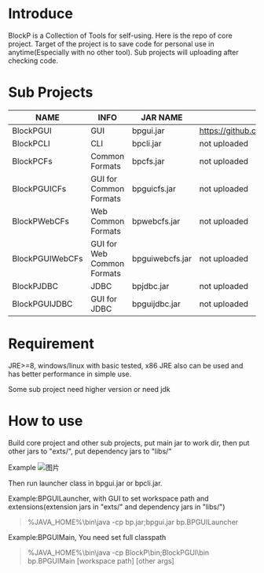 # Introduce
BlockP is a Collection of Tools for self-using. Here is the repo of core project. Target of the project is to save code for personal use in anytime(Especially with no other tool).
Sub projects will uploading after checking code.

# Sub Projects
|NAME|INFO|JAR NAME|REPO|REQUIREMENT
|----|----|----|----|----|
|BlockPGUI|GUI|bpgui.jar|https://github.com/myhfit/BlockPGUI|Swing
|BlockPCLI|CLI|bpcli.jar|not uploaded|
|BlockPCFs|Common Formats|bpcfs.jar|not uploaded|
|BlockPGUICFs|GUI for Common Formats|bpguicfs.jar|not uploaded|bpgui+bpcfs
|BlockPWebCFs|Web Common Formats|bpwebcfs.jar|not uploaded|bpcfs
|BlockPGUIWebCFs|GUI for Web Common Formats|bpguiwebcfs.jar|not uploaded|bpgui+bpcfs
|BlockPJDBC|JDBC|bpjdbc.jar|not uploaded|
|BlockPGUIJDBC|GUI for JDBC|bpguijdbc.jar|not uploaded|bpgui+bpjdbc

# Requirement
JRE>=8, windows/linux with basic tested, x86 JRE also can be used and has better performance in simple use.

Some sub project need higher version or need jdk

# How to use
Build core project and other sub projects, put main jar to work dir, then put other jars to "exts/", put dependency jars to "libs/"  

Example
![图片](https://github.com/user-attachments/assets/afead8ee-6fc5-47ca-9647-577fdd68e234)

Then run launcher class in bpgui.jar or bpcli.jar. 

Example:BPGUILauncher, with GUI to set workspace path and extensions(extension jars in "exts/" and dependency jars in "libs/")
> %JAVA_HOME%\bin\java -cp bp.jar;bpgui.jar bp.BPGUILauncher

Example:BPGUIMain, You need set full classpath
> %JAVA_HOME%\bin\java -cp BlockP\bin;BlockPGUI\bin bp.BPGUIMain [workspace path] [other args]

